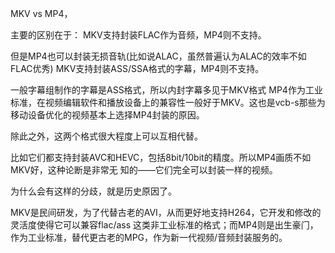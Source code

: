 MKV vs MP4，

主要的区别在于： MKV⽀持封装FLAC作为⾳频，MP4则不⽀持。

但是MP4也可以封装⽆损⾳轨(⽐如说ALAC，虽然普遍认为ALAC的效率不如FLAC优秀) MKV⽀持封装ASS/SSA格式的字幕，MP4则不⽀持。

⼀般字幕组制作的字幕是ASS格式，所以内封字幕多⻅于MKV格式 MP4作为⼯业标准，在视频编辑软件和播放设备上的兼容性⼀般好于MKV。这也是vcb-s那些为移动设备优化的视频基本上选择MP4封装的原因。 

除此之外，这两个格式很⼤程度上可以互相代替。

⽐如它们都⽀持封装AVC和HEVC，包括8bit/10bit的精度。所以MP4画质不如MKV好，这种论断是⾮常⽆ 知的——它们完全可以封装⼀样的视频。 

为什么会有这样的分歧，就是历史原因了。

MKV是⺠间研发，为了代替古⽼的AVI，从⽽更好地⽀持H264，它开发和修改的灵活度使得它可以兼容flac/ass 这类⾮⼯业标准的格式；⽽MP4则是出⽣豪⻔，作为⼯业标准，替代更古⽼的MPG，作为新⼀代视频/⾳频封装服务的。

